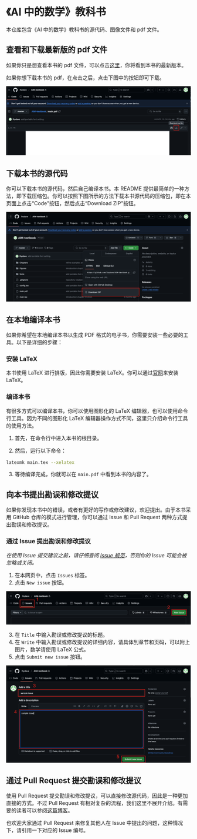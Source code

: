 # 《AI 中的数学》教科书

本仓库包含《AI 中的数学》教科书的源代码、图像文件和 pdf 文件。

## 查看和下载最新版的 pdf 文件

如果你只是想查看本书的 pdf 文件，可以点击[这里](https://github.com/lhydave/AIM-textbook/blob/master/main.pdf)，你将看到本书的最新版本。

如果你想下载本书的 pdf，在点击之后，点击下图中的按钮即可下载。

![image](readme-img/download-pdf.png)

## 下载本书的源代码

你可以下载本书的源代码，然后自己编译本书。本 README 提供最简单的一种方法，即下载压缩包。你可以按照下图所示的方法下载本书源代码的压缩包，即在本页面上点击“Code”按钮，然后点击“Download ZIP”按钮。

![image](readme-img/download-zip.png)

## 在本地编译本书

如果你希望在本地编译本书以生成 PDF 格式的电子书，你需要安装一些必要的工具。以下是详细的步骤：

### 安装 LaTeX

本书使用 LaTeX 进行排版，因此你需要安装 LaTeX。你可以通过[官网](https://www.latex-project.org/get/#tex-distributions)来安装 LaTeX。

### 编译本书

有很多方式可以编译本书，你可以使用图形化的 LaTeX 编辑器，也可以使用命令行工具。因为不同的图形化 LaTeX 编辑器操作方式不同，这里只介绍命令行工具的使用方法。

1. 首先，在命令行中进入本书的根目录。

2. 然后，运行以下命令：
```bash
latexmk main.tex --xelatex
```

3. 等待编译完成，你就可以在 `main.pdf` 中看到本书的内容了。

## 向本书提出勘误和修改提议

如果你发现本书中的错误，或者有更好的写作或修改建议，欢迎提出。由于本书采用 GitHub 仓库的模式进行管理，你可以通过 Issue 和 Pull Request 两种方式提出勘误和修改提议。

### 通过 Issue 提出勘误和修改提议

*在使用 Issue 提交建议之前，请仔细查阅 [Issue 规范](issue-format.md)，否则你的 Issue 可能会被忽略或关闭。*

1. 在本网页中，点击 `Issues` 标签。
2. 点击 `New issue` 按钮。

![image](readme-img/issue-1.png)

3. 在 `Title` 中输入勘误或修改提议的标题。
4. 在 `Write` 中输入勘误或修改提议的详细内容，请具体到章节和页码，可以附上图片，数学请使用 LaTeX 公式。
5. 点击 `Submit new issue` 按钮。

![image](readme-img/issue-2.png)

## 通过 Pull Request 提交勘误和修改提议

使用 Pull Request 提交勘误和修改提议，可以直接修改源代码，因此是一种更加直接的方式。不过 Pull Request 有相对复杂的流程，我们这里不展开介绍。有需要的读者可以参阅[这篇博客](https://blog.csdn.net/m0_62993379/article/details/144177777)。

也欢迎大家通过 Pull Request 来修复其他人在 Issue 中提出的问题，这种情况下，请引用一下对应的 Issue 编号。